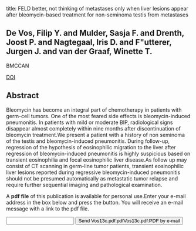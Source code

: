 title: FELD better, not thinking of metastases only when liver lesions appear after bleomycin-based treatment for non-seminoma testis from metastases

## De Vos, Filip Y. and Mulder, Sasja F. and Drenth, Joost P. and Nagtegaal, Iris D. and F"utterer, Jurgen J. and van der Graaf, Winette T.
BMCCAN

<a href="https://doi.org/10.1186/1471-2407-13-491">DOI</a>

## Abstract
Bleomycin has become an integral part of chemotherapy in patients with germ-cell tumors. One of the most feared side effects is bleomycin-induced pneumonitis. In patients with mild or moderate BIP, radiological signs disappear almost completely within nine months after discontinuation of bleomycin treatment.We present a patient with a history of non seminoma of the testis and bleomycin-induced pneumonitis. During follow-up, regression of the hypothesis of eosinophilic migration to the liver after regression of bleomycin-induced pneumonitis is highly suspicious based on transient eosinophilia and focal eosinophilic liver disease.As follow up may consist of CT scanning in germ-line tumor patients, transient eosinophilic liver lesions reported during regressive bleomycin-induced pneumonitis should not be presumed automatically as metastatic tumor relapse and require further sequential imaging and pathological examination.

A <b>pdf file</b> of this publication is available for personal use.Enter your e-mail address in the box below and press the button. You will receive an e-mail message with a link to the pdf file.
<form action="sender.php">  <input type="text" name="email">  <input type="submit" value="Send Vos13c.pdf:pdfVos13c.pdf:PDF by e-mail"></form>